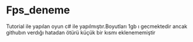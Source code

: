 # Fps_deneme
Tutorial ile yapılan oyun
c# ile yapılmıştır.Boyutları 1gb ı gecmektedir ancak githubın verdığı hatadan ötürü küçük bir kısmı eklenememiştir
